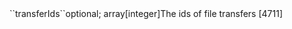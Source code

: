 <tr><td>``transferIds``</td><td>optional; array[integer]</td><td>The ids of file transfers </td><td>[4711]</td><td></td></tr>
